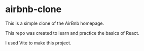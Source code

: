 # airbnb-clone

This is a simple clone of the AirBnb homepage.

This repo was created to learn and practice the basics of React.

I used Vite to make this project. 